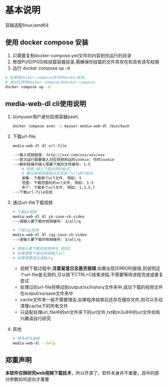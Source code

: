 # 基本说明

容器适配linux/amd64

## 使用 docker compose 安装

1. 只需要复制docker-compose.yml文件的内容到你运行的目录
2. 修改PUID/PGID和挂载容器目录,需确保你挂载的文件夹存在和具有读写权限
3. 运行 docker compose up -d

```bash
# 如果是docker-compose命令的docker版本,
# 请对应修改docker compose为docker-compose
docker compose up -d
```

## media-web-dl cli使用说明

1. 以myuser用户身份启用容器bash;

    ```bash
    docker compose exec -u myuser media-web-dl /bin/bash
    ```

2. 下载url-file;

    ```bash
    media-web-dl dl url-file

    -->输入视频链接: http://xxx.com/xxx/xxx/xxx
    -->首次运行需要输入对应视频网站的cookie: 你的cookie
    -->解析链接并输入需要下载的文件编号: 1-5
        # 举例,输入下面说明的格式,
        # 建议使用范围格式生成多个url进行尝试
        单集: 下载单个url文件, 例如: 5
        范围: 下载范围内的url文件, 例如: 1-5
        多个: 下载多个url文件, 例如: 1,3,5,7
    -->下载url-file完成
    ```

3. 通过url-file下载视频

    ```bash
    # 下载yk视频
    media-web-dl dl yk-save-sh-video
    -->请输入要下载的视频编号: 3/all/q 

    # 下载iqy视频
    media-web-dl dl iqy-save-sh-video
    -->请输入要下载的视频编号: 3/all/q

    # 请输入要下载的视频序号,例如3
    # 如果需要下载全部请输入all
    # 如果需要退出请输入q
    
    ```

   - 视频下载过程中,**注意留意日志是否报错**,如果出现[ERROR]报错,则说明这个url-file是无效的,可以按下CTRL+C结束进程,不需要等待进程完成或重复尝试
   - 处理过的url-file将移动到output/xx/history文件夹中,成功下载的视频文件在output/xx/save文件夹中
   - cache文件夹一般不需要理会,如果程序结束后还存在缓存文件,则可以手动清理cache下的所有文件
   - 只适配处理url_file中的sh文件夹下的url文件,txt和m3u8中的url文件如有兴趣请自行研究

4. 其他

    ```bash
    # 更多命令说明
    media-web-dl --help
    ```

## 郑重声明

**本软件仅限研究web视频下载技术**，所以开源了，软件本身并不重要，其中的部分参数如何逆向才重要
